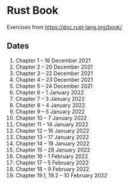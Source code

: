 # Rust Book

Exercises from https://doc.rust-lang.org/book/

## Dates

1. Chapter 1 – 18 December 2021
1. Chapter 2 – 20 December 2021
1. Chapter 3 – 22 December 2021
1. Chapter 4 – 23 December 2021
1. Chapter 5 – 24 December 2021
1. Chapter 6 – 1 January 2022
1. Chapter 7 – 3 January 2022
1. Chapter 8 – 4 January 2022
1. Chapter 9 – 5 January 2022
1. Chapter 10 – 7 January 2022
1. Chapter 11 – 14 January 2022
1. Chapter 12 – 16 January 2022
1. Chapter 13 – 17 January 2022
1. Chapter 14 – 19 January 2022
1. Chapter 15 – 28 January 2022
1. Chapter 16 – 1 February 2022
1. Chapter 17 – 5 February 2022
1. Chapter 18 – 9 February 2022
1. Chapter 19.1, 19.2 – 10 February 2022
